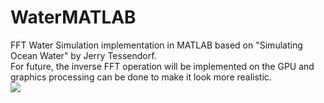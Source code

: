 # WaterMATLAB
FFT Water Simulation implementation in MATLAB based on "Simulating Ocean Water" by Jerry Tessendorf.<br>
For future, the inverse FFT operation will be implemented on the GPU and graphics processing can be done to make it look more realistic. <br> 
<img src="/animation.gif"/>
